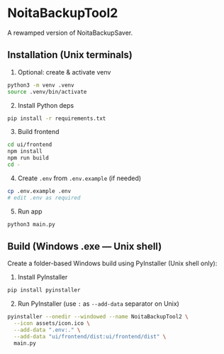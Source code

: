 # NoitaBackupTool2

A rewamped version of NoitaBackupSaver.

## Installation (Unix terminals)

1. Optional: create & activate venv

```bash
python3 -m venv .venv
source .venv/bin/activate
```

2. Install Python deps

```bash
pip install -r requirements.txt
```

3. Build frontend

```bash
cd ui/frontend
npm install
npm run build
cd -
```

4. Create `.env` from `.env.example` (if needed)

```bash
cp .env.example .env
# edit .env as required
```

5. Run app

```bash
python3 main.py
```

## Build (Windows .exe — Unix shell)

Create a folder-based Windows build using PyInstaller (Unix shell only):

1. Install PyInstaller

```bash
pip install pyinstaller
```

2. Run PyInstaller (use `:` as `--add-data` separator on Unix)

```bash
pyinstaller --onedir --windowed --name NoitaBackupTool2 \
  --icon assets/icon.ico \
  --add-data ".env:." \
  --add-data "ui/frontend/dist:ui/frontend/dist" \
  main.py
```
